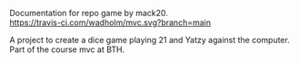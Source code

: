 Documentation for repo game by mack20.  
https://travis-ci.com/wadholm/mvc.svg?branch=main

A project to create a dice game playing 21 and Yatzy against the computer. 
Part of the course mvc at BTH. 